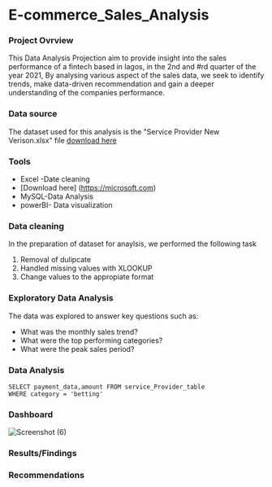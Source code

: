 # E-commerce_Sales_Analysis  

###  Project Ovrview 
This Data Analysis Projection aim to provide insight into the sales performance of a fintech based in lagos, in the 2nd and #rd quarter of the year 2021, By analysing various aspect of the sales data, we seek to identify trends, make data-driven recommendation and gain a deeper understanding of the companies performance.

###  Data  source 
The dataset used for this analysis is the "Service Provider New Verison.xlsx" file
[download here](https://github.com/user-attachments/files/17993071/)

###  Tools
- Excel -Date cleaning
-  [Download here] (https://microsoft.com)
-  MySQL-Data Analysis
-  powerBI- Data visualization

### Data cleaning
In the preparation of dataset for anaylsis, we performed the following task
1. Removal of dulipcate
2. Handled missing values with XLOOKUP
3. Change values to the appropiate format

### Exploratory Data Analysis
The data was explored to answer key questions such as:
- What was the monthly sales trend?
- What were the top performing categories?
- What were the peak sales period?

###  Data Analysis

```MySqL
SELECT payment_data,amount FROM service_Provider_table
WHERE category = 'betting'
```

### Dashboard
![Screenshot (6)](https://github.com/user-attachments/assets/a60bdcec-5554-43b0-bbad-ef2395d52213)


### Results/Findings

### Recommendations

